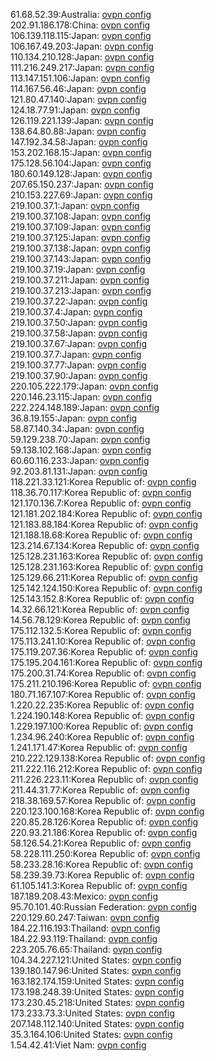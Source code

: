61.68.52.39:Australia: [ovpn config](vpn/61_68_52_39.ovpn)  
202.91.186.178:China: [ovpn config](vpn/202_91_186_178.ovpn)  
106.139.118.115:Japan: [ovpn config](vpn/106_139_118_115.ovpn)  
106.167.49.203:Japan: [ovpn config](vpn/106_167_49_203.ovpn)  
110.134.210.128:Japan: [ovpn config](vpn/110_134_210_128.ovpn)  
111.216.249.217:Japan: [ovpn config](vpn/111_216_249_217.ovpn)  
113.147.151.106:Japan: [ovpn config](vpn/113_147_151_106.ovpn)  
114.167.56.46:Japan: [ovpn config](vpn/114_167_56_46.ovpn)  
121.80.47.140:Japan: [ovpn config](vpn/121_80_47_140.ovpn)  
124.18.77.91:Japan: [ovpn config](vpn/124_18_77_91.ovpn)  
126.119.221.139:Japan: [ovpn config](vpn/126_119_221_139.ovpn)  
138.64.80.88:Japan: [ovpn config](vpn/138_64_80_88.ovpn)  
147.192.34.58:Japan: [ovpn config](vpn/147_192_34_58.ovpn)  
153.202.168.15:Japan: [ovpn config](vpn/153_202_168_15.ovpn)  
175.128.56.104:Japan: [ovpn config](vpn/175_128_56_104.ovpn)  
180.60.149.128:Japan: [ovpn config](vpn/180_60_149_128.ovpn)  
207.65.150.237:Japan: [ovpn config](vpn/207_65_150_237.ovpn)  
210.153.227.69:Japan: [ovpn config](vpn/210_153_227_69.ovpn)  
219.100.37.1:Japan: [ovpn config](vpn/219_100_37_1.ovpn)  
219.100.37.108:Japan: [ovpn config](vpn/219_100_37_108.ovpn)  
219.100.37.109:Japan: [ovpn config](vpn/219_100_37_109.ovpn)  
219.100.37.125:Japan: [ovpn config](vpn/219_100_37_125.ovpn)  
219.100.37.138:Japan: [ovpn config](vpn/219_100_37_138.ovpn)  
219.100.37.143:Japan: [ovpn config](vpn/219_100_37_143.ovpn)  
219.100.37.19:Japan: [ovpn config](vpn/219_100_37_19.ovpn)  
219.100.37.211:Japan: [ovpn config](vpn/219_100_37_211.ovpn)  
219.100.37.213:Japan: [ovpn config](vpn/219_100_37_213.ovpn)  
219.100.37.22:Japan: [ovpn config](vpn/219_100_37_22.ovpn)  
219.100.37.4:Japan: [ovpn config](vpn/219_100_37_4.ovpn)  
219.100.37.50:Japan: [ovpn config](vpn/219_100_37_50.ovpn)  
219.100.37.58:Japan: [ovpn config](vpn/219_100_37_58.ovpn)  
219.100.37.67:Japan: [ovpn config](vpn/219_100_37_67.ovpn)  
219.100.37.7:Japan: [ovpn config](vpn/219_100_37_7.ovpn)  
219.100.37.77:Japan: [ovpn config](vpn/219_100_37_77.ovpn)  
219.100.37.90:Japan: [ovpn config](vpn/219_100_37_90.ovpn)  
220.105.222.179:Japan: [ovpn config](vpn/220_105_222_179.ovpn)  
220.146.23.115:Japan: [ovpn config](vpn/220_146_23_115.ovpn)  
222.224.148.189:Japan: [ovpn config](vpn/222_224_148_189.ovpn)  
36.8.19.155:Japan: [ovpn config](vpn/36_8_19_155.ovpn)  
58.87.140.34:Japan: [ovpn config](vpn/58_87_140_34.ovpn)  
59.129.238.70:Japan: [ovpn config](vpn/59_129_238_70.ovpn)  
59.138.102.168:Japan: [ovpn config](vpn/59_138_102_168.ovpn)  
60.60.116.233:Japan: [ovpn config](vpn/60_60_116_233.ovpn)  
92.203.81.131:Japan: [ovpn config](vpn/92_203_81_131.ovpn)  
118.221.33.121:Korea Republic of: [ovpn config](vpn/118_221_33_121.ovpn)  
118.36.70.117:Korea Republic of: [ovpn config](vpn/118_36_70_117.ovpn)  
121.170.136.7:Korea Republic of: [ovpn config](vpn/121_170_136_7.ovpn)  
121.181.202.184:Korea Republic of: [ovpn config](vpn/121_181_202_184.ovpn)  
121.183.88.184:Korea Republic of: [ovpn config](vpn/121_183_88_184.ovpn)  
121.188.18.68:Korea Republic of: [ovpn config](vpn/121_188_18_68.ovpn)  
123.214.67.134:Korea Republic of: [ovpn config](vpn/123_214_67_134.ovpn)  
125.128.231.163:Korea Republic of: [ovpn config](vpn/125_128_231_163.ovpn)  
125.128.231.163:Korea Republic of: [ovpn config](vpn/125_128_231_163.ovpn)  
125.129.66.211:Korea Republic of: [ovpn config](vpn/125_129_66_211.ovpn)  
125.142.124.150:Korea Republic of: [ovpn config](vpn/125_142_124_150.ovpn)  
125.143.152.8:Korea Republic of: [ovpn config](vpn/125_143_152_8.ovpn)  
14.32.66.121:Korea Republic of: [ovpn config](vpn/14_32_66_121.ovpn)  
14.56.78.129:Korea Republic of: [ovpn config](vpn/14_56_78_129.ovpn)  
175.112.132.5:Korea Republic of: [ovpn config](vpn/175_112_132_5.ovpn)  
175.113.241.10:Korea Republic of: [ovpn config](vpn/175_113_241_10.ovpn)  
175.119.207.36:Korea Republic of: [ovpn config](vpn/175_119_207_36.ovpn)  
175.195.204.161:Korea Republic of: [ovpn config](vpn/175_195_204_161.ovpn)  
175.200.31.74:Korea Republic of: [ovpn config](vpn/175_200_31_74.ovpn)  
175.211.210.196:Korea Republic of: [ovpn config](vpn/175_211_210_196.ovpn)  
180.71.167.107:Korea Republic of: [ovpn config](vpn/180_71_167_107.ovpn)  
1.220.22.235:Korea Republic of: [ovpn config](vpn/1_220_22_235.ovpn)  
1.224.190.148:Korea Republic of: [ovpn config](vpn/1_224_190_148.ovpn)  
1.229.197.100:Korea Republic of: [ovpn config](vpn/1_229_197_100.ovpn)  
1.234.96.240:Korea Republic of: [ovpn config](vpn/1_234_96_240.ovpn)  
1.241.171.47:Korea Republic of: [ovpn config](vpn/1_241_171_47.ovpn)  
210.222.129.138:Korea Republic of: [ovpn config](vpn/210_222_129_138.ovpn)  
211.222.116.212:Korea Republic of: [ovpn config](vpn/211_222_116_212.ovpn)  
211.226.223.11:Korea Republic of: [ovpn config](vpn/211_226_223_11.ovpn)  
211.44.31.77:Korea Republic of: [ovpn config](vpn/211_44_31_77.ovpn)  
218.38.169.57:Korea Republic of: [ovpn config](vpn/218_38_169_57.ovpn)  
220.123.100.168:Korea Republic of: [ovpn config](vpn/220_123_100_168.ovpn)  
220.85.28.126:Korea Republic of: [ovpn config](vpn/220_85_28_126.ovpn)  
220.93.21.186:Korea Republic of: [ovpn config](vpn/220_93_21_186.ovpn)  
58.126.54.21:Korea Republic of: [ovpn config](vpn/58_126_54_21.ovpn)  
58.228.111.250:Korea Republic of: [ovpn config](vpn/58_228_111_250.ovpn)  
58.233.28.16:Korea Republic of: [ovpn config](vpn/58_233_28_16.ovpn)  
58.239.39.73:Korea Republic of: [ovpn config](vpn/58_239_39_73.ovpn)  
61.105.141.3:Korea Republic of: [ovpn config](vpn/61_105_141_3.ovpn)  
187.189.208.43:Mexico: [ovpn config](vpn/187_189_208_43.ovpn)  
95.70.101.40:Russian Federation: [ovpn config](vpn/95_70_101_40.ovpn)  
220.129.60.247:Taiwan: [ovpn config](vpn/220_129_60_247.ovpn)  
184.22.116.193:Thailand: [ovpn config](vpn/184_22_116_193.ovpn)  
184.22.93.119:Thailand: [ovpn config](vpn/184_22_93_119.ovpn)  
223.205.76.65:Thailand: [ovpn config](vpn/223_205_76_65.ovpn)  
104.34.227.121:United States: [ovpn config](vpn/104_34_227_121.ovpn)  
139.180.147.96:United States: [ovpn config](vpn/139_180_147_96.ovpn)  
163.182.174.159:United States: [ovpn config](vpn/163_182_174_159.ovpn)  
173.198.248.39:United States: [ovpn config](vpn/173_198_248_39.ovpn)  
173.230.45.218:United States: [ovpn config](vpn/173_230_45_218.ovpn)  
173.233.73.3:United States: [ovpn config](vpn/173_233_73_3.ovpn)  
207.148.112.140:United States: [ovpn config](vpn/207_148_112_140.ovpn)  
35.3.164.106:United States: [ovpn config](vpn/35_3_164_106.ovpn)  
1.54.42.41:Viet Nam: [ovpn config](vpn/1_54_42_41.ovpn)  
